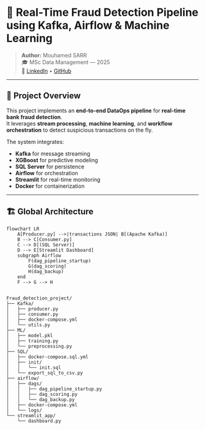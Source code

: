 # 🏦 Real-Time Fraud Detection Pipeline using Kafka, Airflow & Machine Learning

> **Author:** Mouhamed SARR  
> 🎓 MSc Data Management — 2025  
> 🔗 [LinkedIn](https://www.linkedin.com/in/mouhamedsarr) • [GitHub](https://github.com/quelqufghjk)

---

## 🧠 Project Overview

This project implements an **end-to-end DataOps pipeline** for **real-time bank fraud detection**.  
It leverages **stream processing**, **machine learning**, and **workflow orchestration** to detect suspicious transactions on the fly.

The system integrates:
- **Kafka** for message streaming  
- **XGBoost** for predictive modeling  
- **SQL Server** for persistence  
- **Airflow** for orchestration  
- **Streamlit** for real-time monitoring
- **Docker** for containerization

---

## 🏗️ Global Architecture

```mermaid
flowchart LR
    A[Producer.py] -->|transactions JSON| B[(Apache Kafka)]
    B --> C[Consumer.py]
    C --> D[(SQL Server)]
    D --> E[Streamlit Dashboard]
    subgraph Airflow
        F(dag_pipeline_startup)
        G(dag_scoring)
        H(dag_backup)
    end
    F --> G --> H


Fraud_detection_project/
├── Kafka/
│   ├── producer.py
│   ├── consumer.py
│   ├── docker-compose.yml
│   └── utils.py
├── ML/
│   ├── model.pkl
│   ├── training.py
│   └── preprocessing.py
├── SQL/
│   ├── docker-compose.sql.yml
│   ├── init/
│   │   └── init.sql
│   └── export_sql_to_csv.py
├── airflow/
│   ├── dags/
│   │   ├── dag_pipeline_startup.py
│   │   ├── dag_scoring.py
│   │   └── dag_backup.py
│   ├── docker-compose.yml
│   └── logs/
└── streamlit_app/
    └── dashboard.py






